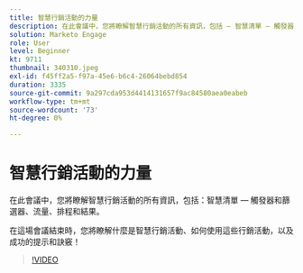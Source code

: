 ```yaml
---
title: 智慧行銷活動的力量
description: 在此會議中，您將瞭解智慧行銷活動的所有資訊，包括 — 智慧清單 — 觸發器和篩選器、流量、排程和結果。
solution: Marketo Engage
role: User
level: Beginner
kt: 9711
thumbnail: 340310.jpeg
exl-id: f45ff2a5-f97a-45e6-b6c4-26064bebd854
duration: 3335
source-git-commit: 9a297cda953d4414131657f9ac84580aea0eabeb
workflow-type: tm+mt
source-wordcount: '73'
ht-degree: 0%

---
```


# 智慧行銷活動的力量

在此會議中，您將瞭解智慧行銷活動的所有資訊，包括：智慧清單 — 觸發器和篩選器、流量、排程和結果。

在這場會議結束時，您將瞭解什麼是智慧行銷活動、如何使用這些行銷活動，以及成功的提示和訣竅！

>[!VIDEO](https://video.tv.adobe.com/v/340310/?quality=12&learn=on)
